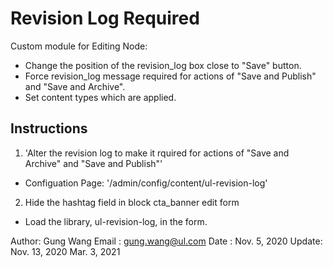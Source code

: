 Revision Log Required
======================

Custom module for Editing Node:
- Change the position of the revision_log box close to "Save" button.
- Force revision_log message required for actions of "Save and Publish"
and "Save and Archive".
- Set content types which are applied.

Instructions
------------
1. 'Alter the revision log to make it rquired for actions of
"Save and Archive" and "Save and Publish"'
- Configuation Page: '/admin/config/content/ul-revision-log'

2. Hide the hashtag field in block cta_banner edit form
- Load the library, ul-revision-log, in the form.

Author: Gung Wang
Email : gung.wang@ul.com
Date  : Nov. 5, 2020
Update: Nov. 13, 2020
        Mar. 3, 2021
